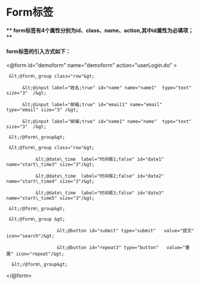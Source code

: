 # **Form标签**

#### ** form标签有4个属性分别为id、class、name、action,其中id属性为必填项；**

#### form标签的引入方式如下：

&lt;@form  id="demoform"  name="demoform"  action="userLogin.do" &gt;

```
 &lt;@form\_group class="row"&gt;

      &lt;@input label="姓名;true" id="name" name="name1"  type="text" size="3"  /&gt;

      &lt;@input label="邮箱;true" id="email1" name="email"  type="email" size="3" /&gt;

      &lt;@input label="邮编;true" id="name1" name="name"  type="text" size="3"  /&gt;

 &lt;/@form\_group&gt;
```

```
 &lt;@form\_group class="row"&gt;

           &lt;@date\_time  label="时间框1;false" id="date1" name="start\_time3" size="3"/&gt;

           &lt;@date\_time  label="时间框2;false" id="date2" name="start\_time4" size="3"/&gt;

           &lt;@date\_time  label="时间框3;false" id="date3" name="start\_time5" size="3"/&gt;

 &lt;/@form\_group&gt;
```

     &lt;@form\_group &gt;

                       &lt;@button id="submit" type="submit"   value="提交" icon="search"/&gt;

                       &lt;@button id="repeat3" type="button"   value="重置" icon="repeat"/&gt;

      &lt;/@form\_group&gt;

&lt;/@form&gt;

